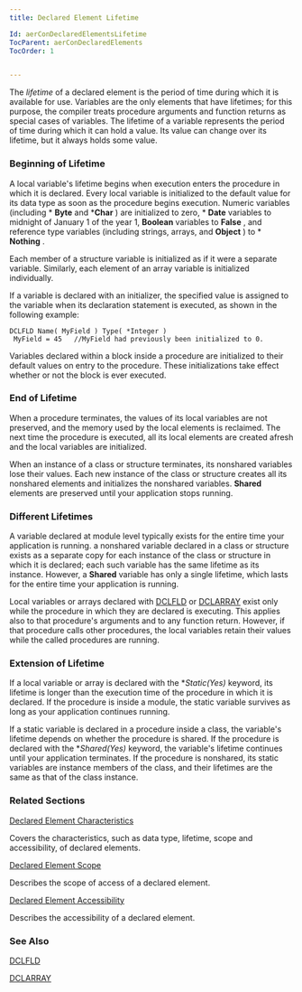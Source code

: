 ```yaml
---
title: Declared Element Lifetime

Id: aerConDeclaredElementsLifetime
TocParent: aerConDeclaredElements
TocOrder: 1


---
```


The *lifetime* of a declared element is the period of time during which it is available for use. Variables are the only elements that have lifetimes; for this purpose, the compiler treats procedure arguments and function returns as special cases of variables. The lifetime of a variable represents the period of time during which it can hold a value. Its value can change over its lifetime, but it always holds some value. 

### Beginning of Lifetime
A local variable's lifetime begins when execution enters the procedure in which it is declared. Every local variable is initialized to the default value for its data type as soon as the procedure begins execution. Numeric variables (including * **Byte** and ***Char** ) are initialized to zero, * **Date** variables to midnight of January 1 of the year 1, **Boolean** variables to **False** , and reference type variables (including strings, arrays, and **Object** ) to * **Nothing** . 

Each member of a structure variable is initialized as if it were a separate variable. Similarly, each element of an array variable is initialized individually. 

If a variable is declared with an initializer, the specified value is assigned to the variable when its declaration statement is executed, as shown in the following example: 

```
DCLFLD Name( MyField ) Type( *Integer )
 MyField = 45   //MyField had previously been initialized to 0.
```

Variables declared within a block inside a procedure are initialized to their default values on entry to the procedure. These initializations take effect whether or not the block is ever executed. 

### End of Lifetime
When a procedure terminates, the values of its local variables are not preserved, and the memory used by the local elements is reclaimed. The next time the procedure is executed, all its local elements are created afresh and the local variables are initialized. 

When an instance of a class or structure terminates, its nonshared variables lose their values. Each new instance of the class or structure creates all its nonshared elements and initializes the nonshared variables. **Shared** elements are preserved until your application stops running. 

### Different Lifetimes
A variable declared at module level typically exists for the entire time your application is running. a nonshared variable declared in a class or structure exists as a separate copy for each instance of the class or structure in which it is declared; each such variable has the same lifetime as its instance. However, a **Shared** variable has only a single lifetime, which lasts for the entire time your application is running. 

Local variables or arrays declared with [DCLFLD](DCLFLD.html) or [DCLARRAY](DCLARRAY.html) exist only while the procedure in which they are declared is executing. This applies also to that procedure's arguments and to any function return. However, if that procedure calls other procedures, the local variables retain their values while the called procedures are running. 

### Extension of Lifetime
If a local variable or array is declared with the **Static(*Yes)** keyword, its lifetime is longer than the execution time of the procedure in which it is declared. If the procedure is inside a module, the static variable survives as long as your application continues running. 

If a static variable is declared in a procedure inside a class, the variable's lifetime depends on whether the procedure is shared. If the procedure is declared with the **Shared(*Yes)** keyword, the variable's lifetime continues until your application terminates. If the procedure is nonshared, its static variables are instance members of the class, and their lifetimes are the same as that of the class instance. 

### Related Sections

[Declared Element Characteristics](aerConDeclaredElementCharacteristics.html)

Covers the characteristics, such as data type, lifetime, scope and
                accessibility, of declared elements.


[Declared 	Element Scope](aerConDeclaredElementsScope.html)

Describes the scope of access of a declared element.


[Declared Element Accessibility](aerConAccessibility.html)

Describes the accessibility of a declared element.


### See Also
[DCLFLD](DCLFLD.html)

[DCLARRAY](DCLARRAY.html) 
